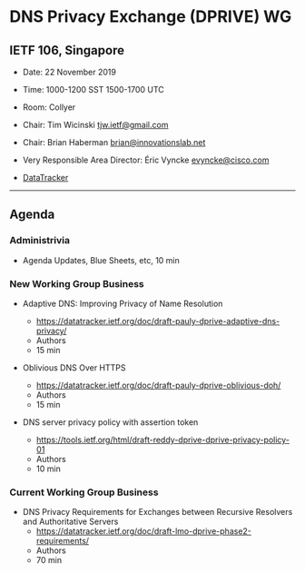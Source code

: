 # DNS Privacy Exchange (DPRIVE) WG
## IETF 106, Singapore

* Date: 22 November 2019
* Time: 1000-1200 SST 1500-1700 UTC
* Room: Collyer

* Chair: Tim Wicinski <tjw.ietf@gmail.com>
* Chair: Brian Haberman <brian@innovationslab.net>

* Very Responsible Area Director: Éric Vyncke <evyncke@cisco.com>

* [DataTracker](https://datatracker.ietf.org/group/dprive/documents/)

---
## Agenda

### Administrivia

* Agenda Updates, Blue Sheets, etc,  10 min

### New Working Group Business

*   Adaptive DNS: Improving Privacy of Name Resolution
    - https://datatracker.ietf.org/doc/draft-pauly-dprive-adaptive-dns-privacy/
    - Authors
    - 15 min

*   Oblivious DNS Over HTTPS
    - https://datatracker.ietf.org/doc/draft-pauly-dprive-oblivious-doh/
    - Authors
    - 15 min

*   DNS server privacy policy with assertion token
    - https://tools.ietf.org/html/draft-reddy-dprive-dprive-privacy-policy-01
    - Authors
    - 10 min

### Current Working Group Business

*   DNS Privacy Requirements for Exchanges between Recursive Resolvers and Authoritative Servers
    - https://datatracker.ietf.org/doc/draft-lmo-dprive-phase2-requirements/
    - Authors
    - 70 min
